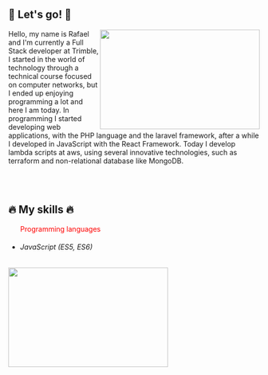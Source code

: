 ## :rocket: Let's go! :rocket:
<img src="https://steemitimages.com/0x0/https://media.giphy.com/media/l41m4fSSzstAJ4sBG/giphy.gif" width="320" height="200" align="right"/>
<p align="left">Hello, my name is Rafael and I'm currently a Full Stack developer at Trimble, 
I started in the world of technology through a technical course focused on computer networks, but I ended up enjoying programming a lot and here I am today. In programming I started developing web applications, with the PHP language and the laravel framework, after a while I developed in JavaScript with the React Framework. Today I develop lambda scripts at aws, using several innovative technologies, such as terraform and non-relational database like MongoDB.</p>

</br>
</br>

## :fire: My skills :fire:
<ul list-style-type="none">
<p style="color:red;">Programming languages</p>
<li>
  <h6>JavaScript (ES5, ES6)</h6> 
</li>
</ul>
<img src="https://66.media.tumblr.com/2aaa1b7f7117e82c118488ce2e8685b5/0af6b7ea702e7603-dd/s500x750/009e492f638173042dcde8d05b0772f798050148.gif" width="320" height="200"/>
